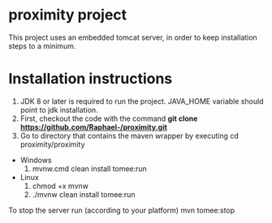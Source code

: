 # proximity project

This project uses an embedded tomcat server, in order to keep installation steps to a minimum.

# Installation instructions
1. JDK 8 or later is required to run the project. JAVA_HOME variable should point to jdk installation.
2. First, checkout the code with the command **git clone https://github.com/Raphael-/proximity.git**
3. Go to directory that contains the maven wrapper by executing cd proximity/proximity

- Windows
  1. mvnw.cmd clean install tomee:run
- Linux
  1. chmod +x mvnw
  2. ./mvnw clean install tomee:run
 
 To stop the server run (according to your platform) mvn tomee:stop
